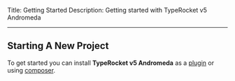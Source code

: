 Title: Getting Started
Description: Getting started with TypeRocket v5 Andromeda 

---

## Starting A New Project

To get started you can install **TypeRocket v5 Andromeda** as a [plugin](/docs/v5/install-via-plugin) or using [composer](/docs/v5/install-via-composer).